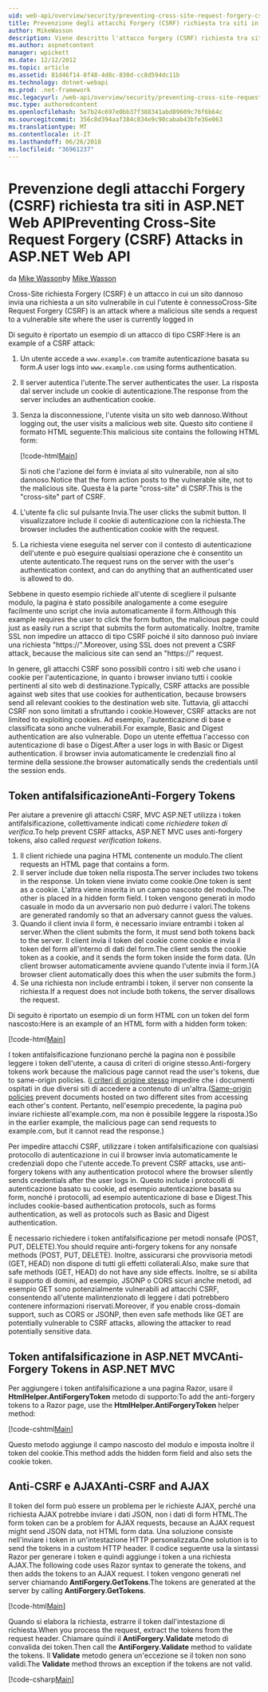 ```yaml
---
uid: web-api/overview/security/preventing-cross-site-request-forgery-csrf-attacks
title: Prevenzione degli attacchi Forgery (CSRF) richiesta tra siti in ASP.NET Web API | Documenti Microsoft
author: MikeWasson
description: Viene descritto l'attacco forgery (CSRF) richiesta tra siti e come implementare le misure di anti-CSRF nell'API Web ASP.NET.
ms.author: aspnetcontent
manager: wpickett
ms.date: 12/12/2012
ms.topic: article
ms.assetid: 81d46f14-8f48-4d8c-830d-cc8d594dc11b
ms.technology: dotnet-webapi
ms.prod: .net-framework
msc.legacyurl: /web-api/overview/security/preventing-cross-site-request-forgery-csrf-attacks
msc.type: authoredcontent
ms.openlocfilehash: 5e7b24c697e0bb37f388341abd89609c76f6b64c
ms.sourcegitcommit: 356c8d394aaf384c834e9c90cabab43bfe36e063
ms.translationtype: MT
ms.contentlocale: it-IT
ms.lasthandoff: 06/26/2018
ms.locfileid: "36961237"
---
```

<a name="preventing-cross-site-request-forgery-csrf-attacks-in-aspnet-web-api"></a><span data-ttu-id="b510f-103">Prevenzione degli attacchi Forgery (CSRF) richiesta tra siti in ASP.NET Web API</span><span class="sxs-lookup"><span data-stu-id="b510f-103">Preventing Cross-Site Request Forgery (CSRF) Attacks in ASP.NET Web API</span></span>
====================
<span data-ttu-id="b510f-104">da [Mike Wasson](https://github.com/MikeWasson)</span><span class="sxs-lookup"><span data-stu-id="b510f-104">by [Mike Wasson](https://github.com/MikeWasson)</span></span>

<span data-ttu-id="b510f-105">Cross-Site richiesta Forgery (CSRF) è un attacco in cui un sito dannoso invia una richiesta a un sito vulnerabile in cui l'utente è connesso</span><span class="sxs-lookup"><span data-stu-id="b510f-105">Cross-Site Request Forgery (CSRF) is an attack where a malicious site sends a request to a vulnerable site where the user is currently logged in</span></span>

<span data-ttu-id="b510f-106">Di seguito è riportato un esempio di un attacco di tipo CSRF:</span><span class="sxs-lookup"><span data-stu-id="b510f-106">Here is an example of a CSRF attack:</span></span>

1. <span data-ttu-id="b510f-107">Un utente accede a `www.example.com` tramite autenticazione basata su form.</span><span class="sxs-lookup"><span data-stu-id="b510f-107">A user logs into `www.example.com` using forms authentication.</span></span>
2. <span data-ttu-id="b510f-108">Il server autentica l'utente.</span><span class="sxs-lookup"><span data-stu-id="b510f-108">The server authenticates the user.</span></span> <span data-ttu-id="b510f-109">La risposta dal server include un cookie di autenticazione.</span><span class="sxs-lookup"><span data-stu-id="b510f-109">The response from the server includes an authentication cookie.</span></span>
3. <span data-ttu-id="b510f-110">Senza la disconnessione, l'utente visita un sito web dannoso.</span><span class="sxs-lookup"><span data-stu-id="b510f-110">Without logging out, the user visits a malicious web site.</span></span> <span data-ttu-id="b510f-111">Questo sito contiene il formato HTML seguente:</span><span class="sxs-lookup"><span data-stu-id="b510f-111">This malicious site contains the following HTML form:</span></span> 

    [!code-html[Main](preventing-cross-site-request-forgery-csrf-attacks/samples/sample1.html)]

    <span data-ttu-id="b510f-112">Si noti che l'azione del form è inviata al sito vulnerabile, non al sito dannoso.</span><span class="sxs-lookup"><span data-stu-id="b510f-112">Notice that the form action posts to the vulnerable site, not to the malicious site.</span></span> <span data-ttu-id="b510f-113">Questa è la parte "cross-site" di CSRF.</span><span class="sxs-lookup"><span data-stu-id="b510f-113">This is the "cross-site" part of CSRF.</span></span>
4. <span data-ttu-id="b510f-114">L'utente fa clic sul pulsante Invia.</span><span class="sxs-lookup"><span data-stu-id="b510f-114">The user clicks the submit button.</span></span> <span data-ttu-id="b510f-115">Il visualizzatore include il cookie di autenticazione con la richiesta.</span><span class="sxs-lookup"><span data-stu-id="b510f-115">The browser includes the authentication cookie with the request.</span></span>
5. <span data-ttu-id="b510f-116">La richiesta viene eseguita nel server con il contesto di autenticazione dell'utente e può eseguire qualsiasi operazione che è consentito un utente autenticato.</span><span class="sxs-lookup"><span data-stu-id="b510f-116">The request runs on the server with the user's authentication context, and can do anything that an authenticated user is allowed to do.</span></span>

<span data-ttu-id="b510f-117">Sebbene in questo esempio richiede all'utente di scegliere il pulsante modulo, la pagina è stato possibile analogamente a come eseguire facilmente uno script che invia automaticamente il form.</span><span class="sxs-lookup"><span data-stu-id="b510f-117">Although this example requires the user to click the form button, the malicious page could just as easily run a script that submits the form automatically.</span></span> <span data-ttu-id="b510f-118">Inoltre, tramite SSL non impedire un attacco di tipo CSRF poiché il sito dannoso può inviare una richiesta "https://".</span><span class="sxs-lookup"><span data-stu-id="b510f-118">Moreover, using SSL does not prevent a CSRF attack, because the malicious site can send an "https://" request.</span></span>

<span data-ttu-id="b510f-119">In genere, gli attacchi CSRF sono possibili contro i siti web che usano i cookie per l'autenticazione, in quanto i browser inviano tutti i cookie pertinenti al sito web di destinazione.</span><span class="sxs-lookup"><span data-stu-id="b510f-119">Typically, CSRF attacks are possible against web sites that use cookies for authentication, because browsers send all relevant cookies to the destination web site.</span></span> <span data-ttu-id="b510f-120">Tuttavia, gli attacchi CSRF non sono limitati a sfruttando i cookie.</span><span class="sxs-lookup"><span data-stu-id="b510f-120">However, CSRF attacks are not limited to exploiting cookies.</span></span> <span data-ttu-id="b510f-121">Ad esempio, l'autenticazione di base e classificata sono anche vulnerabili.</span><span class="sxs-lookup"><span data-stu-id="b510f-121">For example, Basic and Digest authentication are also vulnerable.</span></span> <span data-ttu-id="b510f-122">Dopo un utente effettua l'accesso con autenticazione di base o Digest.</span><span class="sxs-lookup"><span data-stu-id="b510f-122">After a user logs in with Basic or Digest authentication.</span></span> <span data-ttu-id="b510f-123">il browser invia automaticamente le credenziali fino al termine della sessione.</span><span class="sxs-lookup"><span data-stu-id="b510f-123">the browser automatically sends the credentials until the session ends.</span></span>

## <a name="anti-forgery-tokens"></a><span data-ttu-id="b510f-124">Token antifalsificazione</span><span class="sxs-lookup"><span data-stu-id="b510f-124">Anti-Forgery Tokens</span></span>

<span data-ttu-id="b510f-125">Per aiutare a prevenire gli attacchi CSRF, MVC ASP.NET utilizza i token antifalsificazione, collettivamente indicati come *richiedere token di verifica*.</span><span class="sxs-lookup"><span data-stu-id="b510f-125">To help prevent CSRF attacks, ASP.NET MVC uses anti-forgery tokens, also called *request verification tokens*.</span></span>

1. <span data-ttu-id="b510f-126">Il client richiede una pagina HTML contenente un modulo.</span><span class="sxs-lookup"><span data-stu-id="b510f-126">The client requests an HTML page that contains a form.</span></span>
2. <span data-ttu-id="b510f-127">Il server include due token nella risposta.</span><span class="sxs-lookup"><span data-stu-id="b510f-127">The server includes two tokens in the response.</span></span> <span data-ttu-id="b510f-128">Un token viene inviato come cookie.</span><span class="sxs-lookup"><span data-stu-id="b510f-128">One token is sent as a cookie.</span></span> <span data-ttu-id="b510f-129">L'altra viene inserita in un campo nascosto del modulo.</span><span class="sxs-lookup"><span data-stu-id="b510f-129">The other is placed in a hidden form field.</span></span> <span data-ttu-id="b510f-130">I token vengono generati in modo casuale in modo da un avversario non può dedurre i valori.</span><span class="sxs-lookup"><span data-stu-id="b510f-130">The tokens are generated randomly so that an adversary cannot guess the values.</span></span>
3. <span data-ttu-id="b510f-131">Quando il client invia il form, è necessario inviare entrambi i token al server.</span><span class="sxs-lookup"><span data-stu-id="b510f-131">When the client submits the form, it must send both tokens back to the server.</span></span> <span data-ttu-id="b510f-132">Il client invia il token del cookie come cookie e invia il token del form all'interno di dati del form.</span><span class="sxs-lookup"><span data-stu-id="b510f-132">The client sends the cookie token as a cookie, and it sends the form token inside the form data.</span></span> <span data-ttu-id="b510f-133">(Un client browser automaticamente avviene quando l'utente invia il form.)</span><span class="sxs-lookup"><span data-stu-id="b510f-133">(A browser client automatically does this when the user submits the form.)</span></span>
4. <span data-ttu-id="b510f-134">Se una richiesta non include entrambi i token, il server non consente la richiesta.</span><span class="sxs-lookup"><span data-stu-id="b510f-134">If a request does not include both tokens, the server disallows the request.</span></span>

<span data-ttu-id="b510f-135">Di seguito è riportato un esempio di un form HTML con un token del form nascosto:</span><span class="sxs-lookup"><span data-stu-id="b510f-135">Here is an example of an HTML form with a hidden form token:</span></span>

[!code-html[Main](preventing-cross-site-request-forgery-csrf-attacks/samples/sample2.html)]

<span data-ttu-id="b510f-136">I token antifalsificazione funzionano perché la pagina non è possibile leggere i token dell'utente, a causa di criteri di origine stesso.</span><span class="sxs-lookup"><span data-stu-id="b510f-136">Anti-forgery tokens work because the malicious page cannot read the user's tokens, due to same-origin policies.</span></span> <span data-ttu-id="b510f-137">([i criteri di origine stesso](http://www.w3.org/Security/wiki/Same_Origin_Policy) impedire che i documenti ospitati in due diversi siti di accedere a contenuto di un'altra.</span><span class="sxs-lookup"><span data-stu-id="b510f-137">([Same-origin policies](http://www.w3.org/Security/wiki/Same_Origin_Policy) prevent documents hosted on two different sites from accessing each other's content.</span></span> <span data-ttu-id="b510f-138">Pertanto, nell'esempio precedente, la pagina può inviare richieste all'example.com, ma non è possibile leggere la risposta.)</span><span class="sxs-lookup"><span data-stu-id="b510f-138">So in the earlier example, the malicious page can send requests to example.com, but it cannot read the response.)</span></span>

<span data-ttu-id="b510f-139">Per impedire attacchi CSRF, utilizzare i token antifalsificazione con qualsiasi protocollo di autenticazione in cui il browser invia automaticamente le credenziali dopo che l'utente accede.</span><span class="sxs-lookup"><span data-stu-id="b510f-139">To prevent CSRF attacks, use anti-forgery tokens with any authentication protocol where the browser silently sends credentials after the user logs in.</span></span> <span data-ttu-id="b510f-140">Questo include i protocolli di autenticazione basato su cookie, ad esempio autenticazione basata su form, nonché i protocolli, ad esempio autenticazione di base e Digest.</span><span class="sxs-lookup"><span data-stu-id="b510f-140">This includes cookie-based authentication protocols, such as forms authentication, as well as protocols such as Basic and Digest authentication.</span></span>

<span data-ttu-id="b510f-141">È necessario richiedere i token antifalsificazione per metodi nonsafe (POST, PUT, DELETE).</span><span class="sxs-lookup"><span data-stu-id="b510f-141">You should require anti-forgery tokens for any nonsafe methods (POST, PUT, DELETE).</span></span> <span data-ttu-id="b510f-142">Inoltre, assicurarsi che provvisoria metodi (GET, HEAD) non dispone di tutti gli effetti collaterali.</span><span class="sxs-lookup"><span data-stu-id="b510f-142">Also, make sure that safe methods (GET, HEAD) do not have any side effects.</span></span> <span data-ttu-id="b510f-143">Inoltre, se si abilita il supporto di domini, ad esempio, JSONP o CORS sicuri anche metodi, ad esempio GET sono potenzialmente vulnerabili ad attacchi CSRF, consentendo all'utente malintenzionato di leggere i dati potrebbero contenere informazioni riservati.</span><span class="sxs-lookup"><span data-stu-id="b510f-143">Moreover, if you enable cross-domain support, such as CORS or JSONP, then even safe methods like GET are potentially vulnerable to CSRF attacks, allowing the attacker to read potentially sensitive data.</span></span>

## <a name="anti-forgery-tokens-in-aspnet-mvc"></a><span data-ttu-id="b510f-144">Token antifalsificazione in ASP.NET MVC</span><span class="sxs-lookup"><span data-stu-id="b510f-144">Anti-Forgery Tokens in ASP.NET MVC</span></span>

<span data-ttu-id="b510f-145">Per aggiungere i token antifalsificazione a una pagina Razor, usare il **HtmlHelper.AntiForgeryToken** metodo di supporto:</span><span class="sxs-lookup"><span data-stu-id="b510f-145">To add the anti-forgery tokens to a Razor page, use the **HtmlHelper.AntiForgeryToken** helper method:</span></span>

[!code-cshtml[Main](preventing-cross-site-request-forgery-csrf-attacks/samples/sample3.cshtml)]

<span data-ttu-id="b510f-146">Questo metodo aggiunge il campo nascosto del modulo e imposta inoltre il token del cookie.</span><span class="sxs-lookup"><span data-stu-id="b510f-146">This method adds the hidden form field and also sets the cookie token.</span></span>

## <a name="anti-csrf-and-ajax"></a><span data-ttu-id="b510f-147">Anti-CSRF e AJAX</span><span class="sxs-lookup"><span data-stu-id="b510f-147">Anti-CSRF and AJAX</span></span>

<span data-ttu-id="b510f-148">Il token del form può essere un problema per le richieste AJAX, perché una richiesta AJAX potrebbe inviare i dati JSON, non i dati di form HTML.</span><span class="sxs-lookup"><span data-stu-id="b510f-148">The form token can be a problem for AJAX requests, because an AJAX request might send JSON data, not HTML form data.</span></span> <span data-ttu-id="b510f-149">Una soluzione consiste nell'inviare i token in un'intestazione HTTP personalizzata.</span><span class="sxs-lookup"><span data-stu-id="b510f-149">One solution is to send the tokens in a custom HTTP header.</span></span> <span data-ttu-id="b510f-150">Il codice seguente usa la sintassi Razor per generare i token e quindi aggiunge i token a una richiesta AJAX.</span><span class="sxs-lookup"><span data-stu-id="b510f-150">The following code uses Razor syntax to generate the tokens, and then adds the tokens to an AJAX request.</span></span> <span data-ttu-id="b510f-151">I token vengono generati nel server chiamando **AntiForgery.GetTokens**.</span><span class="sxs-lookup"><span data-stu-id="b510f-151">The tokens are generated at the server by calling **AntiForgery.GetTokens**.</span></span>

[!code-html[Main](preventing-cross-site-request-forgery-csrf-attacks/samples/sample4.html)]

<span data-ttu-id="b510f-152">Quando si elabora la richiesta, estrarre il token dall'intestazione di richiesta.</span><span class="sxs-lookup"><span data-stu-id="b510f-152">When you process the request, extract the tokens from the request header.</span></span> <span data-ttu-id="b510f-153">Chiamare quindi il **AntiForgery.Validate** metodo di convalida dei token.</span><span class="sxs-lookup"><span data-stu-id="b510f-153">Then call the **AntiForgery.Validate** method to validate the tokens.</span></span> <span data-ttu-id="b510f-154">Il **Validate** metodo genera un'eccezione se il token non sono validi.</span><span class="sxs-lookup"><span data-stu-id="b510f-154">The **Validate** method throws an exception if the tokens are not valid.</span></span>

[!code-csharp[Main](preventing-cross-site-request-forgery-csrf-attacks/samples/sample5.cs)]
